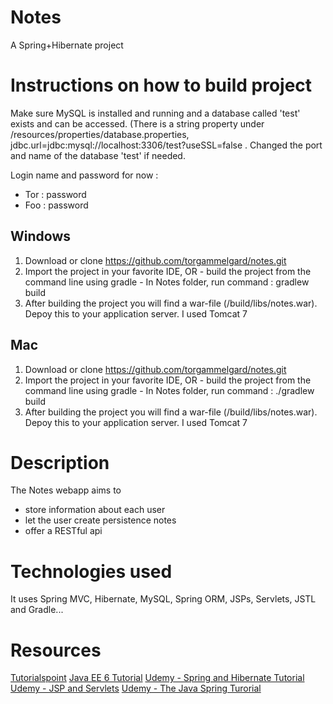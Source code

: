 
# Notes
A Spring+Hibernate project

# Instructions on how to build project
Make sure MySQL is installed and running and a database called 'test' exists and can be accessed.
(There is a string property under /resources/properties/database.properties,  jdbc.url=jdbc:mysql://localhost:3306/test?useSSL=false .
Changed the port and name of the database 'test' if needed.

Login name and password for now : 
- Tor : password
- Foo : password

## Windows
1. Download or clone https://github.com/torgammelgard/notes.git
2. Import the project in your favorite IDE, OR - build the project from the command line using gradle - In Notes folder, run command : gradlew build
3. After building the project you will find a war-file (/build/libs/notes.war). Depoy this to your application server. I used Tomcat 7

## Mac
1. Download or clone https://github.com/torgammelgard/notes.git
2. Import the project in your favorite IDE, OR - build the project from the command line using gradle - In Notes folder, run command : ./gradlew build
3. After building the project you will find a war-file (/build/libs/notes.war). Depoy this to your application server. I used Tomcat 7

# Description
The Notes webapp aims to 
- store information about each user
- let the user create persistence notes
- offer a RESTful api

# Technologies used
It uses Spring MVC, Hibernate, MySQL, Spring ORM, JSPs, Servlets, JSTL and Gradle...

# Resources
[Tutorialspoint](http://www.tutorialspoint.com/spring/)
[Java EE 6 Tutorial](http://docs.oracle.com/javaee/6/tutorial/doc/gexaf.html)
[Udemy - Spring and Hibernate Tutorial](https://www.udemy.com/spring-hibernate-tutorial/learn/v4/overview)
[Udemy - JSP and Servlets](https://www.udemy.com/jsp-tutorial/learn/v4/overview)
[Udemy - The Java Spring Turorial](https://www.udemy.com/javaspring/learn/v4/overview)
